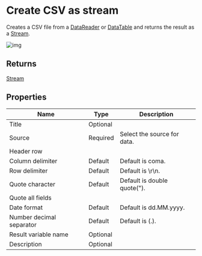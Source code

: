 # Create CSV as stream

Creates a CSV file from a [DataReader](https://learn.microsoft.com/en-us/dotnet/api/system.data.idatareader) or [DataTable](https://learn.microsoft.com/en-us/dotnet/api/system.data.datatable) and returns the result as a [Stream](https://learn.microsoft.com/en-us/dotnet/api/system.io.stream).


![img](https://profitbasedocs.blob.core.windows.net/flowimages/create-csv-as-stream.png)

## Returns

[Stream](https://learn.microsoft.com/en-us/dotnet/api/system.io.stream)


## Properties

| Name             | Type      |Description                                             |
|------------------|-----------|--------------------------------------------------------|
| Title | Optional  |       |
| Source | Required  | Select the source for data. |
| Header row |  |  |
| Column delimiter | Default | Default is coma. |
| Row delimiter | Default | Default is \\r\\n.  |
| Quote character | Default | Default is double quote("). |
| Quote all fields |  |  |
| Date format | Default | Default is dd.MM.yyyy. |
| Number decimal separator | Default | Default is (.). |
| Result variable name | Optional |  |
| Description | Optional |  |